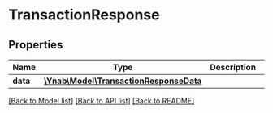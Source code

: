 # TransactionResponse

## Properties
Name | Type | Description | Notes
------------ | ------------- | ------------- | -------------
**data** | [**\Ynab\Model\TransactionResponseData**](TransactionResponseData.md) |  | 

[[Back to Model list]](../README.md#documentation-for-models) [[Back to API list]](../README.md#documentation-for-api-endpoints) [[Back to README]](../README.md)


